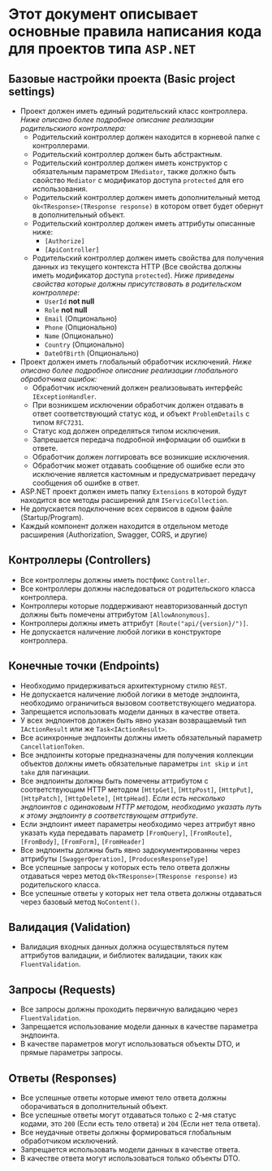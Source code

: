 # Этот документ описывает основные правила написания кода для проектов типа `ASP.NET`

## Базовые настройки проекта (Basic project settings)
- Проект должен иметь единый родительский класс контроллера. *Ниже описано более подробное описание реализации родительскиого контроллера:*
    - Родительский контроллер должен находится в корневой папке с контроллерами.
    - Родительский контроллер должен быть абстрактным.
    - Родительский контроллер должен иметь конструктор с обязательным параметром `IMediator`, также должно быть свойство `Mediator` с модификатор доступа `protected` для его использования.
    - Родительский контроллер должен иметь дополнительный метод `Ok<TResponse>(TResponse response)` в котором ответ будет обернут в дополнительный объект.
    - Родительский контроллер должен иметь аттрибуты описанные ниже:
        - `[Authorize]`
        - `[ApiController]`
    - Родительский контроллер должен иметь свойства для получения данных из текущего контекста HTTP (Все свойства должны иметь модификатор доступа `protected`). *Ниже приведены свойства которые должны присутствовать в родительском контроллере:*
        - `UserId` **not null**
        - `Role` **not null**
        - `Email` (Опционально)
        - `Phone` (Опционально)
        - `Name` (Опционально)
        - `Country` (Опционально)
        - `DateOfBirth` (Опционально)
- Проект должен иметь глобальный обработчик исключений. *Ниже описано более подробное описание реализации глобального обработчика ошибок:*
    - Обработчик исключений должен реализовывать интерфейс `IExceptionHandler`.
    - При возникшем исключении обработчик должен отдавать в ответ соответствующий статус код, и объект `ProblemDetails` с типом `RFC7231`.
    - Статус код должен определяться типом исключения.
    - Запрешается передача подробной информации об ошибки в ответе.
    - Обработчик должен логгировать все возникшие исключения.
    - Обработчик может отдавать сообщение об ошибке если это исключение является кастомным и предусматривает передачу сообщения об ошибке в ответ.
- ASP.NET проект должен иметь папку `Extensions` в которой будут находится все методы расширений для `IServiceCollection`.
- Не допускается подключение всех сервисов в одном файле (Startup/Program).
- Каждый компонент должен находится в отдельном методе расширения (Authorization, Swagger, CORS, и другие)

## Контроллеры (Controllers)
- Все контроллеры должны иметь постфикс `Controller`.
- Все контроллеры должны наследоваться от родительского класса контроллера.
- Контроллеры которые поддерживают неавторизованный доступ должны быть помечены аттрибутом `[AllowAnonymous]`.
- Контроллеры должны иметь аттрибут `[Route("api/{version}/")]`.
- Не допускается наличение любой логики в конструкторе контроллера.

## Конечные точки (Endpoints)
- Необходимо придерживаться архитектурному стилю `REST`.
- Не допускается наличение любой логики в методе эндпоинта, необходимо ограничиться вызовом соответствующего медиатора.
- Запрещается использовать модели данных в качестве ответа.
- У всех эндпоинтов должен быть явно указан возвращаемый тип `IActionResult` или же `Task<IActionResult>`.
- Все асинхронные эндпоинты должны иметь обязательный параметр `CancellationToken`.
- Все эндпоинты которые предназначены для получения коллекции объектов должны иметь обязательные параметры `int skip` и `int take` для пагинации.
- Все эндпоинты должны быть помечены аттрибутом с соответствующим HTTP методом `[HttpGet]`, `[HttpPost]`, `[HttpPut]`, `[HttpPatch]`, `[HttpDelete]`, `[HttpHead]`. *Если есть несколько эндпоинтов с одинаковым HTTP методом, необходимо указать путь к этому эндпоинту в соответствующем аттрибуте*.
- Если эндпоинт имеет параметры необходимо через аттрибут явно указать куда передавать параметр `[FromQuery]`, `[FromRoute]`, `[FromBody]`, `[FromForm]`, `[FromHeader]`
- Все эндпоинты должны быть явно задокументированны через аттрибуты `[SwaggerOperation]`, `[ProducesResponseType]`
- Все успешные запросы у которых есть тело ответа должны отдаваться через метод `Ok<TResponse>(TResponse response)` из родительского класса.
- Все успешные ответы у которых нет тела ответа должны отдаваться через базовый метод `NoContent()`.

## Валидация (Validation)
- Валидация входных данных должна осуществляться путем аттрибутов валидации, и библиотек валидации, таких как `FluentValidation`.

## Запросы (Requests)
- Все запросы должны проходить первичную валидацию через `FluentValidation`.
- Запрещается использование модели данных в качестве параметра эндпоинта.
- В качестве параметров могут использоваться объекты DTO, и прямые параметры запросы.

## Ответы (Responses)
- Все успешные ответы которые имеют тело ответа должны оборачиваться в дополнительный объект.
- Все успешные ответы могут отдаваться только с 2-мя статус кодами, это `200` (Если есть тело ответа) и `204` (Если нет тела ответа).
- Все неудачные ответы должны формироваться глобальным обработчиком исключений.
- Запрещается использовать модели данных в качестве ответа.
- В качестве ответа могут использоваться только объекты DTO.
